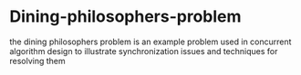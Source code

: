 # Dining-philosophers-problem
 the dining philosophers problem is an example problem used in concurrent algorithm design to illustrate synchronization issues and techniques for resolving them
